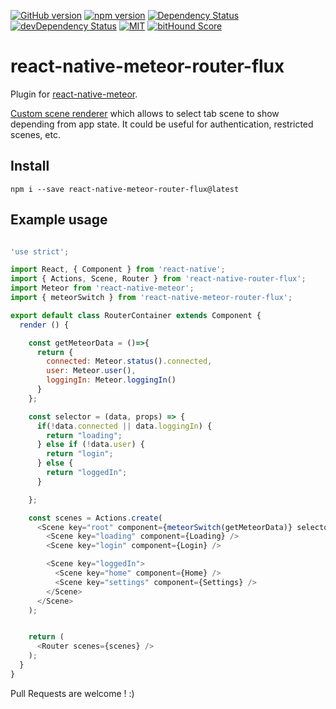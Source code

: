[![GitHub version](https://badge.fury.io/gh/inProgress-team%2Freact-native-meteor-router-flux.svg)](https://badge.fury.io/gh/inProgress-team%2Freact-native-meteor-router-flux)
[![npm version](https://badge.fury.io/js/react-native-meteor-router-flux.svg)](http://badge.fury.io/js/react-native-meteor-router-flux)
[![Dependency Status](https://david-dm.org/inProgress-team/react-native-meteor-router-flux.svg)](https://david-dm.org/inProgress-team/react-native-meteor-router-flux)
[![devDependency Status](https://david-dm.org/inProgress-team/react-native-meteor-router-flux/dev-status.svg)](https://david-dm.org/inProgress-team/react-native-meteor-router-flux#info=devDependencies)
[![MIT][license-badge]][license]
[![bitHound Score][bithound-badge]][bithound]

[bithound-badge]: https://www.bithound.io/github/inProgress-Team/react-native-meteor-router-flux/badges/score.svg
[bithound]: https://www.bithound.io/github/inProgress-Team/react-native-meteor-router-flux
[license-badge]: https://img.shields.io/dub/l/vibe-d.svg
[license]: https://github.com/inProgress-team/react-native-meteor-router-flux/blob/master/LICENSE

# react-native-meteor-router-flux

Plugin for [react-native-meteor](https://github.com/inProgress-team/react-native-meteor).

[Custom scene renderer](https://github.com/aksonov/react-native-router-flux#switch-new-feature) which allows to select tab scene to show depending from app state. It could be useful for authentication, restricted scenes, etc.

## Install

    npm i --save react-native-meteor-router-flux@latest


## Example usage

```javascript

'use strict';

import React, { Component } from 'react-native';
import { Actions, Scene, Router } from 'react-native-router-flux';
import Meteor from 'react-native-meteor';
import { meteorSwitch } from 'react-native-meteor-router-flux';

export default class RouterContainer extends Component {
  render () {

    const getMeteorData = ()=>{
      return {
        connected: Meteor.status().connected,
        user: Meteor.user(),
        loggingIn: Meteor.loggingIn()
      }
    };

    const selector = (data, props) => {
      if(!data.connected || data.loggingIn) {
        return "loading";
      } else if (!data.user) {
        return "login";
      } else {
        return "loggedIn";
      }

    };

    const scenes = Actions.create(
      <Scene key="root" component={meteorSwitch(getMeteorData)} selector={selector} tabs={true}>
        <Scene key="loading" component={Loading} />
        <Scene key="login" component={Login} />

        <Scene key="loggedIn">
          <Scene key="home" component={Home} />
          <Scene key="settings" component={Settings} />
        </Scene>
      </Scene>
    );


    return (
      <Router scenes={scenes} />
    );
  }
}

```

Pull Requests are welcome ! :)

